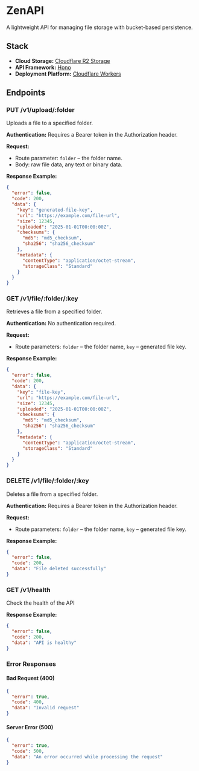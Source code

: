 # ZenAPI

A lightweight API for managing file storage with bucket-based persistence.

## Stack

- **Cloud Storage:** [Cloudflare R2 Storage](https://www.cloudflare.com/products/r2/)
- **API Framework:** [Hono](https://hono.dev/)
- **Deployment Platform:** [Cloudflare Workers](https://workers.cloudflare.com/)

## Endpoints

### PUT /v1/upload/:folder

Uploads a file to a specified folder.

**Authentication:** Requires a Bearer token in the Authorization header.

**Request:**

- Route parameter: `folder` – the folder name.
- Body: raw file data, any text or binary data.

**Response Example:**

```json
{
  "error": false,
  "code": 200,
  "data": {
    "key": "generated-file-key",
    "url": "https://example.com/file-url",
    "size": 12345,
    "uploaded": "2025-01-01T00:00:00Z",
    "checksums": {
      "md5": "md5_checksum",
      "sha256": "sha256_checksum"
    },
    "metadata": {
      "contentType": "application/octet-stream",
      "storageClass": "Standard"
    }
  }
}
```

### GET /v1/file/:folder/:key

Retrieves a file from a specified folder.

**Authentication:** No authentication required.

**Request:**

- Route parameters: `folder` – the folder name, `key` – generated file key.

**Response Example:**

```json
{
  "error": false,
  "code": 200,
  "data": {
    "key": "file-key",
    "url": "https://example.com/file-url",
    "size": 12345,
    "uploaded": "2025-01-01T00:00:00Z",
    "checksums": {
      "md5": "md5_checksum",
      "sha256": "sha256_checksum"
    },
    "metadata": {
      "contentType": "application/octet-stream",
      "storageClass": "Standard"
    }
  }
}
```

### DELETE /v1/file/:folder/:key

Deletes a file from a specified folder.

**Authentication:** Requires a Bearer token in the Authorization header.

**Request:**

- Route parameters: `folder` – the folder name, `key` – generated file key.

**Response Example:**

```json
{
  "error": false,
  "code": 200,
  "data": "File deleted successfully"
}
```

### GET /v1/health

Check the health of the API

**Response Example:**

```json
{
  "error": false,
  "code": 200,
  "data": "API is healthy"
}
```

### Error Responses

#### Bad Request (400)

```json
{
  "error": true,
  "code": 400,
  "data": "Invalid request"
}
```

#### Server Error (500)

```json
{
  "error": true,
  "code": 500,
  "data": "An error occurred while processing the request"
}
```
